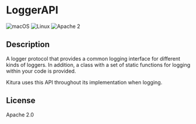 # LoggerAPI
![macOS](https://img.shields.io/badge/os-macOS-green.svg?style=flat)
![Linux](https://img.shields.io/badge/os-linux-green.svg?style=flat)
![Apache 2](https://img.shields.io/badge/license-Apache2-blue.svg?style=flat)

## Description
A logger protocol that provides a common logging interface for different kinds of loggers. In addition, a class with a set of static functions for logging within your code is provided.

Kitura uses this API throughout its implementation when logging.

## License
Apache 2.0

